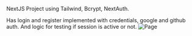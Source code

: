 NextJS Project using Tailwind, Bcrypt, NextAuth.

Has login and register implemented with credentials, google and github auth.
And logic for testing if session is active or not.
![Page](https://github.com/MarcoB95-lab/nextjsTailwindWithNextAuth/assets/84941542/fbecf618-0b34-47c6-82e3-3fb2b652fc8a)
